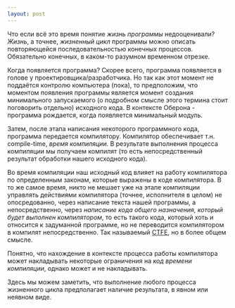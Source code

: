 ```yaml
---
layout: post
---
```


Что если всё это время понятие *жизнь программы* недооценивали? *Жизнь*, а точнее, *жизненный цикл* программы можно описать повторяющейся последовательностью конечных процессов. Обязательно конечных, в каком-то разумном временном отрезке.

Когда появляется программа? Скорее всего, программа появляется в голове у проектировщика/разработчика. Но так как этот момент не поддаётся контролю компьютера (пока), то предположим, что моментом появления программы является момент создания минимального запускаемого (о подробном смысле этого термина стоит поговорить отдельно) исходного кода. В контексте Оберона - программа рождается, когда появляется минимальный модуль.

Затем, после этапа написания некоторого программного кода, программа передается компилятору. Компилятор обеспечивает т.н. compile-time, *время компиляции*. В результате выполнения процесса компиляции мы получаем компилят (то есть непосредственный результат обработки нашего исходного кода). 

Во время компиляции наш исходный код влияет на работу компилятора по определенным законам, которые выражены в коде компилятора. В то же самое время, никто не мешает уже на этапе компиляции управлять действиями компилятора (точнее, исполнителя в целом) не опосредованно, через написание текста нашей программы, а непосредственно, через *написание кода общего назначения, который будет выполнен компилятором*, то есть такого кода, который хоть и относится к задуманной программе, но не переводится компилятором в компилят непосредственно. Так называемый [CTFE](https://en.wikipedia.org/wiki/Compile_time_function_execution), но в более общем смысле. 

Понятно, что нахождение в контексте процесса работы компилятора может накладывать некоторые ограничения на *код времени компиляции*, однако может и не накладывать. 

Здесь мы можем заметить, что выполнение любого процесса жизненного цикла предполагает наличие результата, в явном или неявном виде. 
